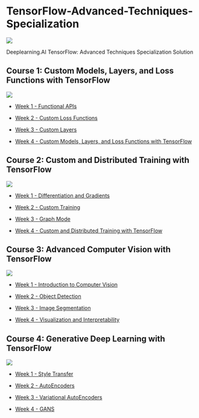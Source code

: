 # TensorFlow-Advanced-Techniques-Specialization

![](https://github.com/ashishpatel26/TensorFlow-Advanced-Techniques-Specialization/blob/main/images/main.jpg)

Deeplearning.AI TensorFlow: Advanced Techniques Specialization Solution 

## Course 1: Custom Models, Layers, and Loss Functions with TensorFlow

![](https://github.com/ashishpatel26/TensorFlow-Advanced-Techniques-Specialization/blob/main/images/Course1.jpg)

* [Week 1 - Functional APIs](https://github.com/anhtuan85/TensorFlow-Advanced-Techniques-Specialization/tree/main/Course%201%20-%20Custom%20Models%2C%20Layers%2C%20and%20Loss%20Functions%20with%20TensorFlow/Week%201)

* [Week 2 - Custom Loss Functions](https://github.com/anhtuan85/TensorFlow-Advanced-Techniques-Specialization/tree/main/Course%201%20-%20Custom%20Models%2C%20Layers%2C%20and%20Loss%20Functions%20with%20TensorFlow/Week%202)

* [Week 3 - Custom Layers](https://github.com/anhtuan85/TensorFlow-Advanced-Techniques-Specialization/tree/main/Course%201%20-%20Custom%20Models%2C%20Layers%2C%20and%20Loss%20Functions%20with%20TensorFlow/Week%203)

* [Week 4 - Custom Models, Layers, and Loss Functions with TensorFlow](https://github.com/anhtuan85/TensorFlow-Advanced-Techniques-Specialization/tree/main/Course%201%20-%20Custom%20Models%2C%20Layers%2C%20and%20Loss%20Functions%20with%20TensorFlow/Week%204)

## Course 2: Custom and Distributed Training with TensorFlow

![](https://github.com/ashishpatel26/TensorFlow-Advanced-Techniques-Specialization/blob/main/images/Course2.jpg)

* [Week 1 - Differentiation and Gradients](https://github.com/anhtuan85/TensorFlow-Advanced-Techniques-Specialization/tree/main/Course%202%20-%20Custom%20and%20Distributed%20Training%20with%20TensorFlow/Week%201)

* [Week 2 - Custom Training](https://github.com/anhtuan85/TensorFlow-Advanced-Techniques-Specialization/tree/main/Course%202%20-%20Custom%20and%20Distributed%20Training%20with%20TensorFlow/Week%202)

* [Week 3 - Graph Mode](https://github.com/anhtuan85/TensorFlow-Advanced-Techniques-Specialization/tree/main/Course%202%20-%20Custom%20and%20Distributed%20Training%20with%20TensorFlow/Week%203)

* [Week 4 - Custom and Distributed Training with TensorFlow](https://github.com/anhtuan85/TensorFlow-Advanced-Techniques-Specialization/tree/main/Course%202%20-%20Custom%20and%20Distributed%20Training%20with%20TensorFlow/Week%204)

## Course 3: Advanced Computer Vision with TensorFlow

![](https://github.com/ashishpatel26/TensorFlow-Advanced-Techniques-Specialization/blob/main/images/Course3.jpg)

* [Week 1 - Introduction to Computer Vision](https://github.com/anhtuan85/TensorFlow-Advanced-Techniques-Specialization/tree/main/Course%203%20-%20Advanced%20Computer%20Vision%20with%20TensorFlow/Week%201)

* [Week 2 - Object Detection](https://github.com/anhtuan85/TensorFlow-Advanced-Techniques-Specialization/tree/main/Course%203%20-%20Advanced%20Computer%20Vision%20with%20TensorFlow/Week%202)

* [Week 3 - Image Segmentation](https://github.com/anhtuan85/TensorFlow-Advanced-Techniques-Specialization/tree/main/Course%203%20-%20Advanced%20Computer%20Vision%20with%20TensorFlow/Week%203)

* [Week 4 - Visualization and Interpretability](https://github.com/anhtuan85/TensorFlow-Advanced-Techniques-Specialization/tree/main/Course%203%20-%20Advanced%20Computer%20Vision%20with%20TensorFlow/Week%204)

## Course 4: Generative Deep Learning with TensorFlow

![](https://github.com/ashishpatel26/TensorFlow-Advanced-Techniques-Specialization/blob/main/images/Course4.jpg)

* [Week 1 - Style Transfer](https://github.com/anhtuan85/TensorFlow-Advanced-Techniques-Specialization/tree/main/Course%204%20-%20Generative%20Deep%20Learning%20with%20TensorFlow/Week%201)

* [Week 2 - AutoEncoders](https://github.com/anhtuan85/TensorFlow-Advanced-Techniques-Specialization/tree/main/Course%204%20-%20Generative%20Deep%20Learning%20with%20TensorFlow/Week%202)

* [Week 3 - Variational AutoEncoders](https://github.com/anhtuan85/TensorFlow-Advanced-Techniques-Specialization/tree/main/Course%204%20-%20Generative%20Deep%20Learning%20with%20TensorFlow/Week%203)

* [Week 4 - GANS](https://github.com/anhtuan85/TensorFlow-Advanced-Techniques-Specialization/tree/main/Course%204%20-%20Generative%20Deep%20Learning%20with%20TensorFlow/Week%204)
